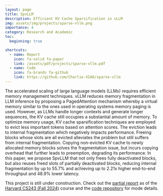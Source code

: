 ```yaml
---
layout: page
title: SpvLLM
description: Efficient KV Cache Sparsification in vLLM
img: assets/img/projects/sparse-vllm.png
importance: 4
category: Research and Academic
toc:
  beginning: true

shortcuts:
  - name: Report
    icon: fa-solid fa-paper
    link: /assets/pdf/projects/sparse-vllm.pdf
  - name: Code
    icon: fa-brands fa-github
    link: https://github.com/Charlie-XIAO/sparse-vllm
---
```


The accelerated scaling of large language models (LLMs) requires efficient memory management techniques. vLLM
reduces memory fragmentation in LLM inference by proposing a PagedAttention mechanism whereby a virtual memory similar to the ones used in operating systems memory paging is used. However, as LLMs handle longer contexts and generate longer sequences, the KV cache still occupies a substantial amount of memory. To optimize memory usage, KV cache sparsification techniques are employed to evict less important tokens based on attention scores. The eviction leads to internal fragmentation which negatively impacts performance. Freeing blocks whose slots are all evicted alleviates the problem but still suffers from internal fragmentation. Copying non-evicted KV cache to newly allocated memory blocks solves the fragmentation issue, but incurs copying overhead that further leads to preemption, degrading its performance. In this paper, we propose SpvLLM that not only frees fully deactivated blocks, but also reuses freed slots of partially deactivated blocks, reducing internal fragmentation by up to 55.7% and achieving up to 2.21x higher end-to-end throughput and 48.9% lower latency.

This project is still under construction. Check out the [partial report](/assets/pdf/projects/sparse-vllm.pdf) as of the [Harvard CS243 (Fall 2024)](https://github.com/minlanyu/cs243-site/tree/fall2024) course and the [code repository](https://github.com/Charlie-XIAO/sparse-vllm) for mode details.
